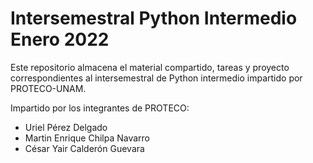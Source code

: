 # Intersemestral Python Intermedio Enero 2022

Este repositorio almacena el material compartido, tareas y proyecto correspondientes al intersemestral de Python intermedio impartido por PROTECO-UNAM.

Impartido por los integrantes de PROTECO:
- Uriel Pérez Delgado
- Martin Enrique Chilpa Navarro
- César Yair Calderón Guevara